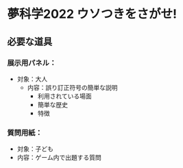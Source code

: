 # 夢科学2022 ウソつきをさがせ!

## 必要な道具

### 展示用パネル：

- 対象：大人
  - 内容：誤り訂正符号の簡単な説明
    - 利用されている場面
    - 簡単な歴史
    - 特徴

### 質問用紙：

- 対象：子ども
- 内容：ゲーム内で出題する質問
